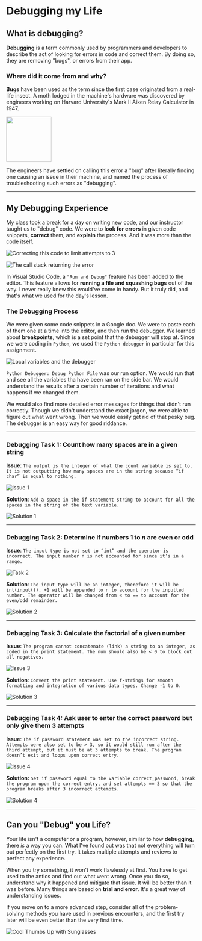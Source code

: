 # Debugging my Life
## What is debugging?
**Debugging** is a term commonly used by programmers and developers to describe the act of looking for errors in code and correct them. By doing so, they are removing "bugs", or errors from their app. 

### Where did it come from and why?

**Bugs** have been used as the term since the first case originated from a real-life insect. A moth lodged in the machine's hardware was discovered by engineers working on Harvard University's Mark II Aiken Relay Calculator in 1947.

<img src="../images/2024-10-29/bug.png" width="120">

The engineers have settled on calling this error a "bug" after literally finding one causing an issue in their machine, and named the process of troubleshooting such errors as "debugging".

<hr>

## My Debugging Experience
My class took a break for a day on writing new code, and our instructor taught us to "debug" code. We were to **look for errors** in given code snippets, **correct** them, and **explain** the process. And it was more than the code itself.

![Correcting this code to limit attempts to 3](/images/2024-10-29/limitAttempt.png "You don't get much tries on this one.")

![The call stack returning the error](/images/2024-10-29/callStack.png "Whoops I've made a spelling error with a variable!")

In Visual Studio Code, a `"Run and Debug"` feature has been added to the editor. This feature allows for **running a file and squashing bugs** out of the way. I never really knew this would've come in handy. But it truly did, and that's what we used for the day's lesson.

### The Debugging Process

We were given some code snippets in a Google doc. We were to paste each of them one at a time into the editor, and then run the debugger. We learned about **breakpoints**, which is a set point that the debugger will stop at. Since we were coding in `Python`, we used the `Python debugger` in particular for this assignment.

![Local variables and the debugger](/images/2024-10-29/varsDebug.png "See what you can do with the debugger.")

`Python Debugger: Debug Python File` was our run option. We would run that and see all the variables tha have been ran on the side bar. We would understand the results after a certain number of iterations and what happens if we changed them.

We would also find more detailed error messages for things that didn't run correctly. Though we didn't understand the exact jargon, we were able to figure out what went wrong. Then we would easily get rid of that pesky bug. The debugger is an easy way for good riddance.

<hr>

### Debugging Task 1: Count how many spaces are in a given string

**Issue**: ```The output is the integer of what the count variable is set to. It is not outputting how many spaces are in the string because “if char” is equal to nothing.```

![Issue 1](/images/2024-10-29/issues/issue1.png "Something went wrong with counting here!")

**Solution**: ```Add a space in the if statement string to account for all the spaces in the string of the text variable.```

![Solution 1](/images/2024-10-29/solutions/solution1.png "Add that space to the if statement string")

<hr>

### Debugging Task 2: Determine if numbers 1 to *n* are even or odd

**Issue**: ```The input type is not set to “int” and the operator is incorrect. The input number n is not accounted for since it’s in a range.```

![Task 2](/images/2024-10-29/issues/issue2.png "A wrong input type...")

**Solution**: ```The input type will be an integer, therefore it will be int(input()). +1 will be appended to n to account for the inputted number. The operator will be changed from < to == to account for the even/odd remainder.```

![Solution 2](/images/2024-10-29/solutions/solution2.png "Turn it into an integer.")

<hr>

### Debugging Task 3: Calculate the factorial of a given number

**Issue**: ```The program cannot concatenate (link) a string to an integer, as coded in the print statement. The num should also be < 0 to block out all negatives.```

![Issue 3](/images/2024-10-29/issues/issue3.png "Can't mix a string and an integer!")

**Solution**: ```Convert the print statement. Use f-strings for smooth formatting and integration of various data types. Change -1 to 0.```

![Solution 3](/images/2024-10-29/solutions/solution3.png "F-strings make our lives easier.")

<hr>

### Debugging Task 4: Ask user to enter the correct password but only give them 3 attempts

**Issue**: ```The if password statement was set to the incorrect string. Attempts were also set to be > 3, so it would still run after the third attempt, but it must be at 3 attempts to break. The program doesn’t exit and loops upon correct entry.```

![Issue 4](/images/2024-10-29/issues/issue4.png "If password is incorrect, it's still incorrect!")

**Solution:** ```Set if password equal to the variable correct_password, break the program upon the correct entry, and set attempts == 3 so that the program breaks after 3 incorrect attempts.```

![Solution 4](/images/2024-10-29/solutions/solution4.png "We had to put the correct password ourselves.")

<hr>

## Can you "Debug" you Life?

Your life isn't a computer or a program, however, similar to how **debugging**, there *is* a way you can. What I've found out was that not everything will turn out perfectly on the first try. It takes multiple attempts and reviews to perfect any experience.

When you try something, it won't work flawlessly at first. You have to get used to the antics and find out what went wrong. Once you do so, understand why it happened and mitigate that issue. It will be better than it was before. Many things are based on **trial and error**. It's a great way of understanding issues.

If you move on to a more advanced step, consider all of the problem-solving methods you have used in previous encounters, and the first try later will be even better than the very first time.

![Cool Thumbs Up with Sunglasses](/images/2024-10-29/thumpSunglass.jpg "Very cool to follow these steps!")